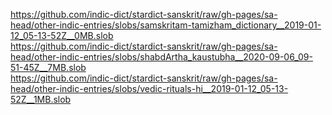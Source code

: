 https://github.com/indic-dict/stardict-sanskrit/raw/gh-pages/sa-head/other-indic-entries/slobs/samskritam-tamizham_dictionary__2019-01-12_05-13-52Z__0MB.slob  
https://github.com/indic-dict/stardict-sanskrit/raw/gh-pages/sa-head/other-indic-entries/slobs/shabdArtha_kaustubha__2020-09-06_09-51-45Z__7MB.slob  
https://github.com/indic-dict/stardict-sanskrit/raw/gh-pages/sa-head/other-indic-entries/slobs/vedic-rituals-hi__2019-01-12_05-13-52Z__1MB.slob  
